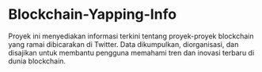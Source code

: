 # Blockchain-Yapping-Info
Proyek ini menyediakan informasi terkini tentang proyek-proyek blockchain yang ramai dibicarakan di Twitter. Data dikumpulkan, diorganisasi, dan disajikan untuk membantu pengguna memahami tren dan inovasi terbaru di dunia blockchain.
